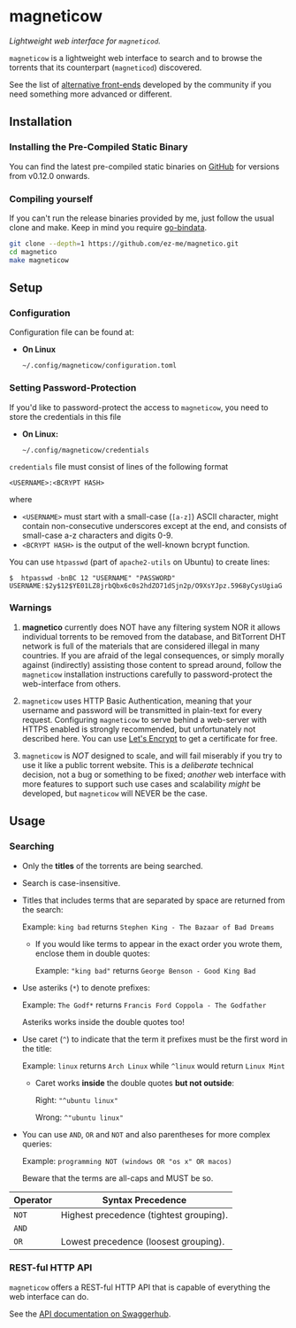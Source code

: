 # magneticow
*Lightweight web interface for <code>magneticod</code>.*

<code>magneticow</code> is a lightweight web interface to search and to browse the torrents that its counterpart (<code>magneticod</code>)
discovered.

See the list of [alternative front-ends](https://github.com/boramalper/magnetico/wiki/Related-Projects#alternative-front-ends)
developed by the community if you need something more advanced or different.

## Installation
### Installing the Pre-Compiled Static Binary
You can find the latest pre-compiled static binaries on [GitHub](https://github.com/ez-me/magnetico/releases)
for versions from v0.12.0 onwards. 

### Compiling yourself

If you can't run the release binaries provided by me, just follow the usual clone and make.
Keep in mind you require [go-bindata](https://github.com/kevinburke/go-bindata).

```bash
git clone --depth=1 https://github.com/ez-me/magnetico.git
cd magnetico
make magneticow
```

## Setup
### Configuration
Configuration file can be found at:

- **On Linux**

      ~/.config/magneticow/configuration.toml

### Setting Password-Protection
If you'd like to password-protect the access to <code>magneticow</code>, you need to store the credentials
in this file

- **On Linux:**

      ~/.config/magneticow/credentials

      
`credentials` file must consist of lines of the following format

    <USERNAME>:<BCRYPT HASH>
    
where

- `<USERNAME>` must start with a small-case (`[a-z]`) ASCII character, might contain non-consecutive
  underscores except at the end, and consists of small-case a-z characters and digits 0-9.
- `<BCRYPT HASH>` is the output of the well-known bcrypt function.

You can use `htpasswd` (part of `apache2-utils` on Ubuntu) to create lines:

```
$  htpasswd -bnBC 12 "USERNAME" "PASSWORD"
USERNAME:$2y$12$YE01LZ8jrbQbx6c0s2hdZO71dSjn2p/O9XsYJpz.5968yCysUgiaG
```

### Warnings
1. **magnetico** currently does NOT have any filtering system NOR it allows individual torrents to be removed from the
   database, and BitTorrent DHT network is full of the materials that are considered illegal in many countries.
   If you are afraid of the legal consequences, or simply morally against (indirectly) assisting those content to spread around,
   follow the <code>magneticow</code> installation instructions carefully to password-protect the web-interface from others.
   
2. <code>magneticow</code> uses HTTP Basic Authentication, meaning that your username and password will be
   transmitted in plain-text for every request. Configuring <code>magneticow</code> to serve behind a
   web-server with HTTPS enabled is strongly recommended, but unfortunately not described here. You
   can use [Let's Encrypt](https://letsencrypt.org/) to get a certificate for free.

3. <code>magneticow</code> is *NOT* designed to scale, and will fail miserably if you try to use it like a public torrent
   website. This is a *deliberate* technical decision, not a bug or something to be fixed; *another* web interface with
   more features to support such use cases and scalability *might* be developed, but <code>magneticow</code> will NEVER be the
   case.

## Usage
### Searching
* Only the **titles** of the torrents are being searched.
* Search is case-insensitive.
* Titles that includes terms that are separated by space are returned from the search:

  Example: ``king bad`` returns ``Stephen King - The Bazaar of Bad Dreams``

  * If you would like terms to appear in the exact order you wrote them, enclose them in double quotes:

    Example: ``"king bad"`` returns ``George Benson - Good King Bad``
* Use asteriks (``*``) to denote prefixes:

  Example: ``The Godf*`` returns ``Francis Ford Coppola - The Godfather``

  Asteriks works inside the double quotes too!
* Use caret (``^``) to indicate that the term it prefixes must be the first word in the title:

  Example: ``linux`` returns ``Arch Linux`` while ``^linux`` would return ``Linux Mint``

  * Caret works **inside** the double quotes **but not outside**:

    Right: ``"^ubuntu linux"``

    Wrong: ``^"ubuntu linux"``
* You can use ``AND``, ``OR`` and ``NOT`` and also parentheses for more complex queries:

  Example: ``programming NOT (windows OR "os x" OR macos)``

  Beware that the terms are all-caps and MUST be so.

| Operator | Syntax Precedence                       |
|----------|-----------------------------------------|
| `NOT`    | Highest precedence (tightest grouping). |
| `AND`    |                                         |
| `OR`     | Lowest precedence (loosest grouping).   |

### REST-ful HTTP API

<code>magneticow</code> offers a REST-ful HTTP API that is capable of everything the web interface can do. 

See the [API documentation on Swaggerhub](https://app.swaggerhub.com/apis/boramalper/magneticow-api/v0.1).
